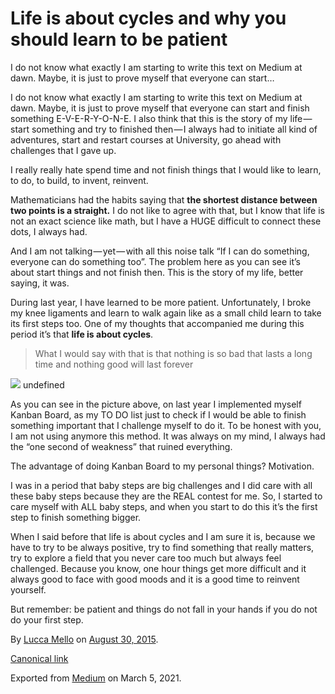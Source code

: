 # Life is about cycles and why you should learn to be patient

I do not know what exactly I am starting to write this text on Medium at dawn. Maybe, it is just to prove myself that everyone can start…

I do not know what exactly I am starting to write this text on Medium at dawn. Maybe, it is just to prove myself that everyone can start and finish something E-V-E-R-Y-O-N-E. I also think that this is the story of my life — start something and try to finished then — I always had to initiate all kind of adventures, start and restart courses at University, go ahead with challenges that I gave up.

I really really hate spend time and not finish things that I would like to learn, to do, to build, to invent, reinvent.

Mathematicians had the habits saying that **the shortest distance between two points is a straight.** I do not like to agree with that, but I know that life is not an exact science like math, but I have a HUGE difficult to connect these dots, I always had.

And I am not talking — yet — with all this noise talk “If I can do something, everyone can do something too”. The problem here as you can see it’s about start things and not finish then. This is the story of my life, better saying, it was.

During last year, I have learned to be more patient. Unfortunately, I broke my knee ligaments and learn to walk again like as a small child learn to take its first steps too. One of my thoughts that accompanied me during this period it’s that **life is about cycles**.

> What I would say with that is that nothing is so bad that lasts a long time and nothing good will last forever

![](https://cdn-images-1.medium.com/max/800/1*9q_847epqNZqACutbut5Ag.jpeg)
undefined

As you can see in the picture above, on last year I implemented myself Kanban Board, as my TO DO list just to check if I would be able to finish something important that I challenge myself to do it. To be honest with you, I am not using anymore this method. It was always on my mind, I always had the “one second of weakness” that ruined everything.

The advantage of doing Kanban Board to my personal things? Motivation.

I was in a period that baby steps are big challenges and I did care with all these baby steps because they are the REAL contest for me. So, I started to care myself with ALL baby steps, and when you start to do this it’s the first step to finish something bigger.

When I said before that life is about cycles and I am sure it is, because we have to try to be always positive, try to find something that really matters, try to explore a field that you never care too much but always feel challenged. Because you know, one hour things get more difficult and it always good to face with good moods and it is a good time to reinvent yourself.

But remember: be patient and things do not fall in your hands if you do not do your first step.

By [Lucca Mello](https://medium.com/@lucca) on [August 30, 2015](https://medium.com/p/b71cd7d85905).

[Canonical link](https://medium.com/@lucca/life-is-about-cycles-and-why-you-have-to-learn-to-be-patient-b71cd7d85905)

Exported from [Medium](https://medium.com) on March 5, 2021.